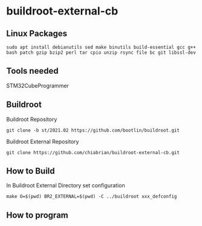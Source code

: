# buildroot-external-cb

## Linux Packages
```
sudo apt install debianutils sed make binutils build-essential gcc g++ bash patch gzip bzip2 perl tar cpio unzip rsync file bc git libssl-dev
```

## Tools needed
STM32CubeProgrammer

## Buildroot
Buildroot Repository
```
git clone -b st/2021.02 https://github.com/bootlin/buildroot.git
```
Buildroot External Repository
```
git clone https://github.com/chiabrian/buildroot-external-cb.git
```

## How to Build
In Buildroot External Directory set configuration
```
make O=$(pwd) BR2_EXTERNAL=$(pwd) -C ../buildroot xxx_defconfig
```

## How to program
